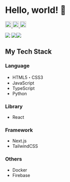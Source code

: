 # Hello, world! 👋

<p align="left">
  <a href="https://github.com/CA01971020">
    <img height="20" src="https://komarev.com/ghpvc/?username=CA01971020" />
  </a>
  <a href="https://zenn.dev/aputech">
    <img height="20" src="https://badgen.org/img/zenn/aputech/likes?style=plastic" />
  </a>
  <a href="https://zenn.dev/aputech">
    <img height="20" src="https://badgen.org/img/zenn/aputech/articles?style=plastic" />
  </a>
<p/>

[![](http://github-profile-summary-cards.vercel.app/api/cards/profile-details?username=CA01971020&theme=default)](https://github.com/vn7n24fzkq/github-profile-summary-cards)
[![](http://github-profile-summary-cards.vercel.app/api/cards/repos-per-language?username=CA01971020&theme=default)](https://github.com/vn7n24fzkq/github-profile-summary-cards)[![](http://github-profile-summary-cards.vercel.app/api/cards/most-commit-language?username=CA01971020&theme=default)](https://github.com/vn7n24fzkq/github-profile-summary-cards)

## My Tech Stack
### Language
- HTML5・CSS3
- JavaScript
- TypeScript
- Python
### Library
- React
### Framework
- Next.js
- TailwindCSS
### Others
- Docker
- Firebase


<!--
**CA01971020/CA01971020** is a ✨ _special_ ✨ repository because its `README.md` (this file) appears on your GitHub profile.

Here are some ideas to get you started:

- 🔭 I’m currently working on ...
- 🌱 I’m currently learning ...
- 👯 I’m looking to collaborate on ...
- 🤔 I’m looking for help with ...
- 💬 Ask me about ...
- 📫 How to reach me: ...
- 😄 Pronouns: ...
- ⚡ Fun fact: ...
-->
